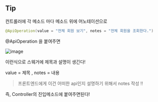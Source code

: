 
## Tip

컨트롤러에 각 메소드 마다 메소드 위에 어노테이션으로
```java
@ApiOperation(value = "전체 회원 보기", notes = "전체 회원을 조회한다.")
```

@ApiOperation 을 붙여주면


![image](https://user-images.githubusercontent.com/99226598/194254209-198d8eed-d19d-4582-8f29-5af554a5c5bb.png)

이런식으로 스웨거에 제목과 설명이 생긴다! 

value = 제목 , notes = 내용 

> 프론트엔드에게 이건 어떠한 api인지 설명하기 위해서 notes 작성 !! 

즉, Controller의 진입메소드에 붙여주면된다! 
